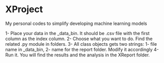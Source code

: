 # XProject
My personal codes to simplify developing machine learning models


1- Place your data in the _data_bin. It should be .csv file with the first column as the index column.
2- Choose what you want to do. Find the related .py module in folders.
3- All class objects gets two strings: 1- file name in _data_bin, 2- name for the report folder. Modify it accordingly
4- Run it. You will find the results and the analysis in the XReport folder.